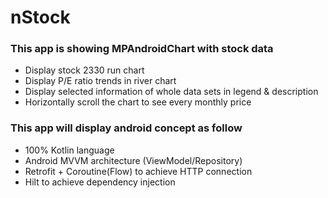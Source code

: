 # nStock

### This app is showing MPAndroidChart with stock data
* Display stock 2330 run chart
* Display P/E ratio trends in river chart
* Display selected information of whole data sets in legend & description
* Horizontally scroll the chart to see every monthly price

### This app will display android concept as follow  
* 100% Kotlin language  
* Android MVVM architecture (ViewModel/Repository)  
* Retrofit + Coroutine(Flow) to achieve HTTP connection  
* Hilt to achieve dependency injection 

